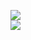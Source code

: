 [![](https://img.shields.io/badge/Made%20With-Github%20Spray-lightgrey.svg?style=for-the-badge&logo=github)](https://github.com/Annihil/github-spray#182)  
[![](https://i.imgur.com/2DrTn0Z.gif)](https://github.com/Annihil/github-spray)
